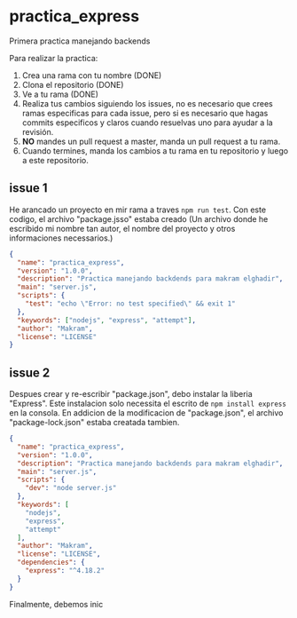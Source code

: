 # practica_express
Primera practica manejando backends

Para realizar la practica:

1. Crea una rama con tu nombre (DONE)
2. Clona el repositorio (DONE)
3. Ve a tu rama (DONE)
4. Realiza tus cambios siguiendo los issues, no es necesario que crees ramas especificas para cada issue, pero si es necesario que hagas commits especificos y claros cuando resuelvas uno para ayudar a la revisión.
5. **NO** mandes un pull request a master, manda un pull request a tu rama.
6. Cuando termines, manda los cambios a tu rama en tu repositorio y luego a este repositorio.

## issue 1
He arancado un proyecto en mir rama a traves `npm run test`. Con este codigo, el archivo "package.jsso" estaba creado (Un archivo donde he escribido mi nombre tan autor, el nombre del proyecto y otros informaciones necessarios.)

```json
{
  "name": "practica_express",
  "version": "1.0.0",
  "description": "Practica manejando backdends para makram elghadir",
  "main": "server.js",
  "scripts": {
    "test": "echo \"Error: no test specified\" && exit 1"
  },
  "keywords": ["nodejs", "express", "attempt"],
  "author": "Makram",
  "license": "LICENSE"
}
```

## issue 2

Despues crear y re-escribir "package.json", debo instalar la liberia "Express". Este instalacion solo necessita el escrito de `npm install express` en la consola. En addicion de la modificacion de "package.json", el archivo "package-lock.json" estaba creatada tambien. 

```json
{
  "name": "practica_express",
  "version": "1.0.0",
  "description": "Practica manejando backdends para makram elghadir",
  "main": "server.js",
  "scripts": {
    "dev": "node server.js"
  },
  "keywords": [
    "nodejs",
    "express",
    "attempt"
  ],
  "author": "Makram",
  "license": "LICENSE",
  "dependencies": {
    "express": "^4.18.2"
  }
}
```

Finalmente, debemos inic
